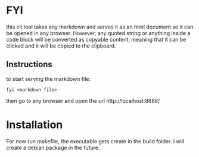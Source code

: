 # FYI

this cli tool takes any markdown and serves it as an html document so it can be opened in any browser. However, any quoted string or anything inside a code block will be converted as copyable content, meaning that it can be clicked and it will be copied to the clipboard.

## Instructions

to start serving the markdown file:
```
fyi <markdown file>
```
then go to any browser and open the url http://localhost:8888/

# Installation

For now run makefile, the executable gets create in the build folder. I will create a debian package in the future.
